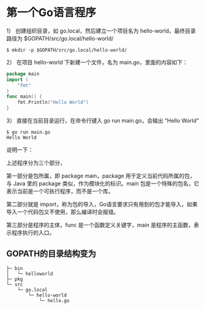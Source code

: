 # 第一个Go语言程序


1） 创建组织目录，如 go.local，然后建立一个项目名为 hello-world，最终目录路径为 \$GOPATH/src/go.local/hello-world/

```shell
$ mkdir -p $GOPATH/src/go.local/hello-world/
```


2） 在项目 hello-world 下新建一个文件，名为 main.go，里面的内容如下：

```go
package main
import (
    "fmt"
)
func main() {
    fmt.Println("Hello World")
}
```


3） 直接在当前目录运行，在命令行键入 go run main.go，会输出 “Hello World”

```shell
$ go run main.go
Hello World
```


说明一下：

上述程序分为三个部分，

第一部分是包所属，即 package main，package 用于定义当前代码所属的包，与 Java 里的 package 类似，作为模块化的标识。main 包是一个特殊的包名，它表示当前是一个可执行程序，而不是一个库。

第二部分就是 import，称为包的导入，Go语言要求只有用到的包才能导入，如果导入一个代码包又不使用，那么编译时会报错。

第三部分是程序的主体，func 是一个函数定义关键字，main 是程序的主函数，表示程序执行的入口。

## **GOPATH的目录结构变为**
```text
├─ bin
│   └─ helloworld
├─ pkg
└─ src
    └─ go.local
        └─ hello-world
            └─ hello.go
```
